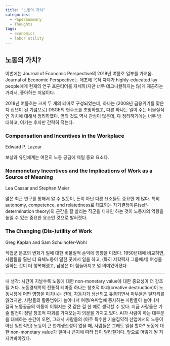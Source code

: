```yaml
---
title: "노동의 가치"
categories:
  - PaperSummary
  - Thoughts
tags:
  - economics
  - labor utility
---
```


## 노동의 가치?

이번에는 Journal of Economic Perspective의 2018년 여름호 일부를 가져옴. 
Journal of Economic Perspective는 애초에 목적 자체가 highly-educated lay people에게 현재의 연구 프론티어를 자세하(지만 너무 테크니컬하지는 않)게 제공하는 거라서, 좋아하는 저널이다.

2018년 여름호는 크게 두 개의 테마로 구성되었는데, 하나는 (2008년 금융위기를 맞은지 십년이 된 기념으로) DSGE의 현주소를 조망하였고, 다른 하나는 일이 주는 비물질적인 가치에 대해서 정리하였다. 앞의 것도 역시 관심이 많은데, 다 정리하기에는 너무 방대하고, 여기는 후자만 간략히 적는다.

### Compensation and Incentives in the Workplace
Edward P. Lazear

보상과 유인체계는 여전히 노동 공급에 제일 중요 요소다.


### Nonmonetary Incentives and the Implications of Work as a Source of Meaning
Lea Cassar and Stephan Meier

많은 최근 연구를 통해서 알 수 있듯이, 돈이 아닌 다른 요소들도 중요한 게 많다. 특히 autonomy, competence, and relatedness로 대표되는 자기결정이론(self-determination theory)의 근간을 잘 살리는 직군을 디자인 하는 것이 노동자의 역량을 높일 수 있는 중요한 요소인 것으로 발혀졋다.


### The Changing (Dis-)utility of Work
Greg Kaplan and Sam Schulhofer-Wohl

직업군 분포의 변화가 일에 대한 비물질적 손익에 영향을 미쳤다. 1950년대에 비교하면, 사람들을 훨씬 더 육체노동이 덜한 곳에서 일을 하고, (특히 저학력자 그룹에서) 여성을 일하는 것이 더 행복해졌고, 남성은 더 힘들어지고 덜 의미있어졌다.

---
내 생각: 시간이 지날수록 노동에 대한 non-monetary value에 대한 중요성이 더 강조될 거다. 노동경제학의 전통적 테마중 하나는 창조적 파괴(creative destruction)이 노동시장에 어떤 영향을 미치냐는 건데, 자동차가 생산되고 유통되면서 마부들은 일자리를 잃었지만, 사람들의 활동범위가 늘어나서 여행/숙박업에 종사하는 사람들이 늘어나서 결국 노동공급의 이동이 이뤄지는 것 같은 걸 한 예로 생각할 수 있다. 지금 사람들은 기술 발전이 정말 창조적 파괴를 가져오는지 의문을 가지고 있다. AI가 사람이 하는 대부분을 대체하는 순간이 오면, 그래서 사람들의 (아주 특수한 기술집약적 산업에서의 노동이 아닌 일반적인) 노동이 큰 한계생산성이 없을 때, 사람들은 그래도 일을 할까? 노동에 대한 non-monetary value가 얼마나 큰지에 따라 답이 달라질거다. 앞으로 어떻게 될 지 지켜봐야겠다.
